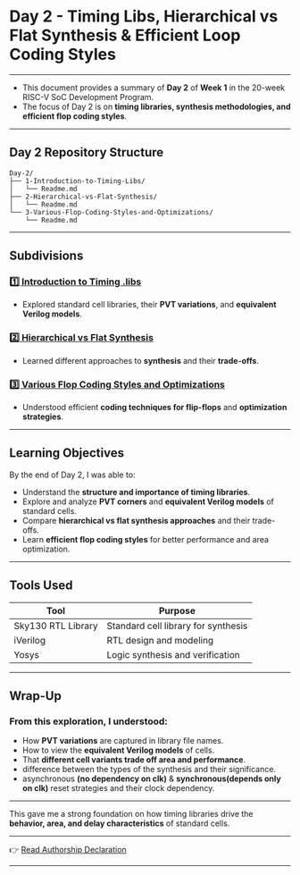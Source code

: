 # Day 2 - Timing Libs, Hierarchical vs Flat Synthesis & Efficient Loop Coding Styles
---

- This document provides a summary of **Day 2** of **Week 1** in the 20-week RISC-V SoC Development Program.  
- The focus of Day 2 is on **timing libraries, synthesis methodologies, and efficient flop coding styles**.

---

## Day 2 Repository Structure

```tree
Day-2/
├── 1-Introduction-to-Timing-Libs/
│   └── Readme.md
├── 2-Hierarchical-vs-Flat-Synthesis/
│   └── Readme.md
└── 3-Various-Flop-Coding-Styles-and-Optimizations/
    └── Readme.md
```
---

## Subdivisions

### [1️⃣ Introduction to Timing .libs](1-Introduction-to-Timing-Libs/Readme.md)
- Explored standard cell libraries, their **PVT variations**, and **equivalent Verilog models**.

### [2️⃣ Hierarchical vs Flat Synthesis](2-Hierarchical-vs-Flat-Synthesis/Readme.md)
- Learned different approaches to **synthesis** and their **trade-offs**.

### [3️⃣ Various Flop Coding Styles and Optimizations](3-Various-Flop-Coding-Styles-and-Optimizations/Readme.md)
- Understood efficient **coding techniques for flip-flops** and **optimization strategies**.

---
## Learning Objectives

By the end of Day 2, I was able to:

- Understand the **structure and importance of timing libraries**.  
- Explore and analyze **PVT corners** and **equivalent Verilog models** of standard cells.  
- Compare **hierarchical vs flat synthesis approaches** and their trade-offs.  
- Learn **efficient flop coding styles** for better performance and area optimization.

---


##  Tools Used

| **Tool**                   | **Purpose**                                  |
|-----------------------------|----------------------------------------------|
| Sky130 RTL Library          | Standard cell library for synthesis          |
| iVerilog                     | RTL design and modeling                      |
| Yosys                       | Logic synthesis and verification             |

---


## Wrap-Up  

### From this exploration, I understood: 

- How **PVT variations** are captured in library file names.  
- How to view the **equivalent Verilog models** of cells.  
- That **different cell variants trade off area and performance**.  
- difference between the types of the synthesis and their significance.
- asynchronous **(no dependency on clk)** & **synchronous(depends only on clk)** reset strategies and their clock dependency.

---

This gave me a strong foundation on how timing libraries drive the **behavior, area, and delay characteristics** of standard cells.  

---

👉 [Read Authorship Declaration](AUTHORS.md)

---